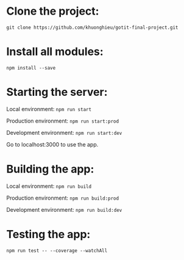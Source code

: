 ﻿# Clone the project:
```git clone https://github.com/khuonghieu/gotit-final-project.git```

# Install all modules:
```npm install --save```

# Starting the server:
Local environment: ```npm run start```

Production environment: ```npm run start:prod```

Development environment: ```npm run start:dev```

Go to localhost:3000 to use the app.

# Building the app:
Local environment: ```npm run build```

Production environment: ```npm run build:prod```

Development environment: ```npm run build:dev```

# Testing the app:
```npm run test -- --coverage --watchAll```
